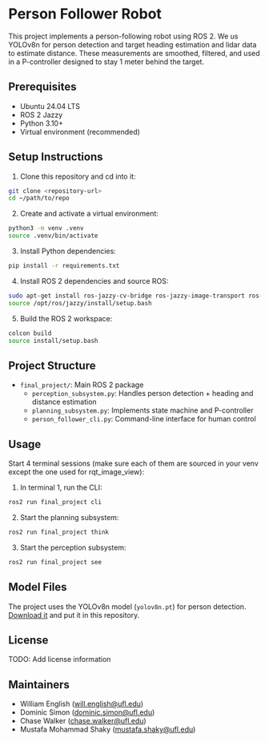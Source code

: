 # Person Follower Robot

This project implements a person-following robot using ROS 2. We us YOLOv8n for person detection and target heading estimation and lidar data to estimate distance. These measurements are smoothed, filtered, and used in a P-controller designed to stay 1 meter behind the target.

## Prerequisites
- Ubuntu 24.04 LTS
- ROS 2 Jazzy
- Python 3.10+
- Virtual environment (recommended)

## Setup Instructions

1. Clone this repository and cd into it:
```bash
git clone <repository-url>
cd ~/path/to/repo
```

2. Create and activate a virtual environment:
```bash
python3 -m venv .venv
source .venv/bin/activate
```

3. Install Python dependencies:
```bash
pip install -r requirements.txt
```

4. Install ROS 2 dependencies and source ROS:
```bash
sudo apt-get install ros-jazzy-cv-bridge ros-jazzy-image-transport ros-jazzy-sensor-msgs ros-jazzy-std-msgs ros-jazzy-tf-transformations ros-jazzy-irobot-create-msgs
source /opt/ros/jazzy/install/setup.bash
```

5. Build the ROS 2 workspace:
```bash
colcon build
source install/setup.bash
```

## Project Structure

- `final_project/`: Main ROS 2 package
  - `perception_subsystem.py`: Handles person detection + heading and distance estimation
  - `planning_subsystem.py`: Implements state machine and P-controller
  - `person_follower_cli.py`: Command-line interface for human control

## Usage
Start 4 terminal sessions (make sure each of them are sourced in your venv except the one used for rqt_image_view):

1. In terminal 1, run the CLI:
```bash
ros2 run final_project cli
```

2. Start the planning subsystem:
```bash
ros2 run final_project think
```

3. Start the perception subsystem:
```bash
ros2 run final_project see
```

## Model Files

The project uses the YOLOv8n model (`yolov8n.pt`) for person detection. [Download it](https://github.com/ultralytics/assets/releases/download/v8.3.0/yolov8n.pt) and put it in this repository.
## License

TODO: Add license information

## Maintainers

- William English (will.english@ufl.edu)
- Dominic Simon (dominic.simon@ufl.edu)
- Chase Walker (chase.walker@ufl.edu)
- Mustafa Mohammad Shaky (mustafa.shaky@ufl.edu)
